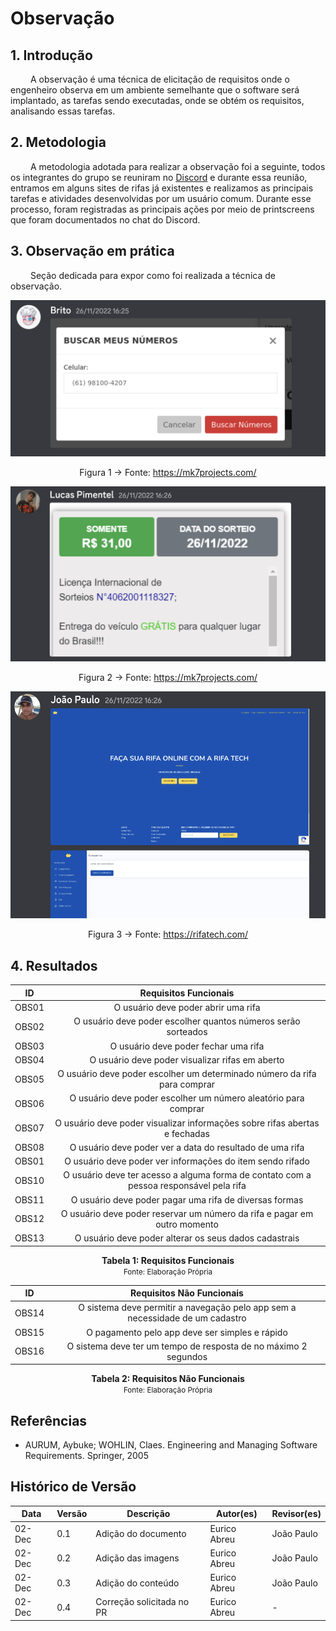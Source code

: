 # Observação

## 1. Introdução

&emsp;&emsp; A observação é uma técnica de elicitação de requisitos onde o engenheiro observa em um ambiente semelhante que o software será implantado, as tarefas sendo executadas, onde se obtém os requisitos, analisando essas tarefas.

## 2. Metodologia

&emsp;&emsp; A metodologia adotada para realizar a observação foi a seguinte, todos os integrantes do grupo se reuniram no [Discord](Base/metodologiasAdotadas.md) e durante essa reunião, entramos em alguns sites de rifas já existentes e realizamos as principais tarefas e atividades desenvolvidas por um usuário comum. Durante esse processo, foram registradas as principais ações por meio de printscreens que foram documentados no chat do Discord.

## 3. Observação em prática

&emsp;&emsp; Seção dedicada para expor como foi realizada a técnica de observação.

<center>

![Imagem](../../assets/observacao1.png)

Figura 1 -> Fonte: https://mk7projects.com/

</center>

<center>

![Imagem](../../assets/observacao2.png)

Figura 2 -> Fonte: https://mk7projects.com/

</center>

<center>

![Imagem](../../assets/observacao3.png)

Figura 3 -> Fonte: https://rifatech.com/

</center>

## 4. Resultados

|  ID   |                                 Requisitos Funcionais                                  |
| :---: | :------------------------------------------------------------------------------------: |
| OBS01 |                          O usuário deve poder abrir uma rifa                           |
| OBS02 |             O usuário deve poder escolher quantos números serão sorteados              |
| OBS03 |                          O usuário deve poder fechar uma rifa                          |
| OBS04 |                    O usuário deve poder visualizar rifas em aberto                     |
| OBS05 |        O usuário deve poder escolher um determinado número da rifa para comprar        |
| OBS06 |             O usuário deve poder escolher um número aleatório para comprar             |
| OBS07 |       O usuário deve poder visualizar informações sobre rifas abertas e fechadas       |
| OBS08 |                O usuário deve poder ver a data do resultado de uma rifa                |
| OBS01 |               O usuário deve poder ver informações do item sendo rifado                |
| OBS10 | O usuário deve ter acesso a alguma forma de contato com a pessoa responsável pela rifa |
| OBS11 |                 O usuário deve poder pagar uma rifa de diversas formas                 |
| OBS12 |        O usuário deve poder reservar um número da rifa e pagar em outro momento        |
| OBS13 |                 O usuário deve poder alterar os seus dados cadastrais                  |

<figcaption align='center'>
    <b>Tabela 1: Requisitos Funcionais  </b>
    <br><small> Fonte: Elaboração Própria </small>
</figcaption>

|  ID   |                           Requisitos Não Funcionais                           |
| :---: | :---------------------------------------------------------------------------: |
| OBS14 | O sistema deve permitir a navegação pelo app sem a necessidade de um cadastro |
| OBS15 |                O pagamento pelo app deve ser simples e rápido                 |
| OBS16 |        O sistema deve ter um tempo de resposta de no máximo 2 segundos        |

<figcaption align='center'>
    <b>Tabela 2: Requisitos Não Funcionais  </b>
    <br><small> Fonte: Elaboração Própria </small>
</figcaption>

## Referências

- AURUM, Aybuke; WOHLIN, Claes. Engineering and Managing Software Requirements. Springer, 2005


## Histórico de Versão

| Data   | Versão | Descrição                 | Autor(es)    | Revisor(es) |
| ------ | ------ | ------------------------- | ------------ | ----------- |
| 02-Dec | 0.1    | Adição do documento       | Eurico Abreu | João Paulo  |
| 02-Dec | 0.2    | Adição das imagens        | Eurico Abreu | João Paulo  |
| 02-Dec | 0.3    | Adição do conteúdo        | Eurico Abreu | João Paulo  |
| 02-Dec | 0.4    | Correção solicitada no PR | Eurico Abreu | -           |
